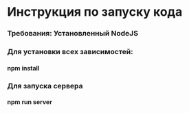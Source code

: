 # Инструкция по запуску кода
### Требования: Установленный NodeJS
### Для установки всех зависимостей:
#### npm install
### Для запуска сервера
#### npm run server
